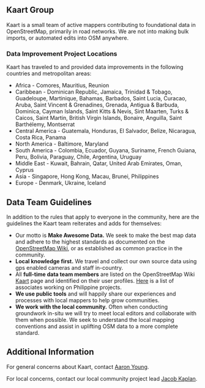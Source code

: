## Kaart Group
Kaart is a small team of active mappers contributing to foundational data in OpenStreetMap, primarily in road networks.  We are not into making bulk imports, or automated edits into OSM anywhere. 

### Data Improvement Project Locations
Kaart has traveled to and provided data improvements in the following countries and metropolitan areas:

- Africa - Comores, Mauritius, Reunion
- Caribbean - Dominican Republic, Jamaica, Trinidad & Tobago, Guadeloupe, Martinique, Bahamas, Barbados, Saint Lucia, Curacao, Aruba, Saint Vincent & Grenadines, Grenada, Antigua & Barbuda, Dominica, Cayman Islands, Saint Kitts & Nevis, Sint Maarten, Turks & Caicos, Saint Martin, British Virgin Islands, Bonaire, Anguilla, Saint Barthélemy, Montserrat
- Central America - Guatemala, Honduras, El Salvador, Belize, Nicaragua, Costa Rica, Panama
- North America - Baltimore, Maryland
- South America - Colombia, Ecuador, Guyana, Suriname, French Guiana, Peru, Bolivia, Paraguay, Chile, Argentina, Uruguay
- Middle East - Kuwait, Bahrain, Qatar, United Arab Emirates, Oman, Cyprus
- Asia - Singapore, Hong Kong, Macau, Brunei, Philippines
- Europe - Denmark, Ukraine, Iceland

##  Data Team Guidelines
In addition to the rules that apply to everyone in the community, here are the guidelines the Kaart team reiterates and adds for themselves:

- Our motto is **Make Awesome Data.** We seek to make the best map data and adhere to the highest standards as documented on the [OpenStreetMap Wiki](http://wiki.openstreetmap.org), or as established as common practice in the community.
- **Local knowledge first.** We travel and collect our own source data using gps enabled cameras and staff in-country.
- All **full-time data team members** are listed on the OpenStreetMap Wiki [Kaart](https://wiki.openstreetmap.org/wiki/Kaart#Kaart_Data_Team) page and identified on their user profiles. [Here](https://github.com/mapamore/kaart-ph/wiki/Kaart-in-PH) is a list of associates working on Philippine projects.
- **We use public tools** and will happily share our experiences and processes with local mappers to help grow communities.
- **We work with the local community.** Often when conducting groundwork in-situ we will try to meet local editors and collaborate with them when possible.  We seek to understand the local mapping conventions and assist in uplifting OSM data to a more complete standard. 

## Additional Information
For general concerns about Kaart, contact [Aaron Young](http://www.openstreetmap.org/user/vespax).
 
For local concerns, contact our local community project lead [Jacob Kaplan](https://www.openstreetmap.org/user/CoolGuyJake). 

